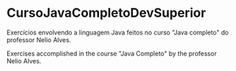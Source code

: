 # CursoJavaCompletoDevSuperior
Exercícios envolvendo a linguagem Java feitos no curso "Java completo" do professor Nelio Alves.

Exercises accomplished in the course "Java Completo" by the professor Nelio Alves.
